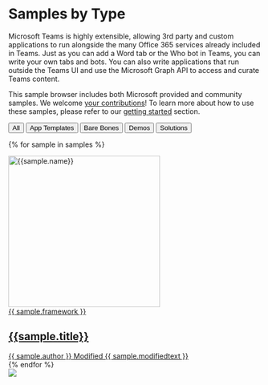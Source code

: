 # Samples by Type

Microsoft Teams is highly extensible, allowing 3rd party and custom applications to run alongside the many Office 365 services already included in Teams. Just as you can add a Word tab or the Who bot in Teams, you can write your own tabs and bots. You can also write applications that run outside the Teams UI and use the Microsoft Graph API to access and curate Teams content.

This sample browser includes both Microsoft provided and community samples. We welcome [your contributions](contributing/index.md)! To learn more about how to use these samples, please refer to our [getting started](./gettingstarted/index.md) section.

 <div class="well">
  <div class="button-group filters-button-group">
    <button class="button is-checked" data-filter="*">All</button>
    <button class="button" data-filter="[data-type='apptemplate']" title="App Templates are production-quality Teams applications from Microsoft that you can use as-is or as a basis for your own project">App Templates</button>
    <button class="button" data-filter="[data-type='barebones']" title="Bare bones samples are very simple, and show a single programming technique">Bare Bones</button>
    <button class="button" data-filter="[data-type='demo']" title="Demos are Teams applications that demonstrate one or more concepts but may not be complete, and are not production-ready">Demos</button>
    <button class="button" data-filter="[data-type='solution']" title="Solutions are Teams applications that may or may not be production-quality">Solutions</button>
  </div>
</div>

<div class="grid">

{% for sample in samples %}

<div class="sample-item" data-type="{{sample.type}}" data-modified="{{sample.modified}}" data-title="{{ sample.title }}"  data-thumbnail="{{sample.thumbnail}}">
  <div class="sample">
    <div class="sample-video"><i class="ms-Icon ms-Icon--VideoSolid" aria-hidden="true"></i></div>
    <div class="sample-img">
      <a class="sample-link"
        href="{{sample.url}}"
        title="{{sample.summary}}">
        <picture>
          <img src="./img/thumbnails/{{ sample.name }}.png" width="302" alt="{{sample.name}}" data-fullsize="{{sample.thumbnail}}" data-orig="./img/thumbnails/{{ sample.name }}.png"/>
        </picture>
      </a>
    </div>
  </div>
      <a href="{{sample.url}}"
      title="{{ sample.summary }}">
<span class="location" title="Framework: {{sample.framework}}">{{ sample.framework }}</span>
  <h2 class="name">
      {{sample.title}}</h2>
      <div class="sample-activity">
  <span class="author" title="{{ sample.author }}">{{ sample.author }}</span>
  <span class="modified">Modified {{ sample.modifiedtext }}</span>
  </div>
  </a>

</div>
    {% endfor %}
</div>

<img src="https://telemetry.sharepointpnp.com/teams-dev-samples/docs/samples/type" />